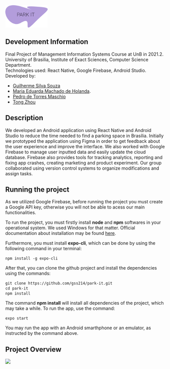 <img src="https://github.com/gss214/park-it/blob/main/assets/app_logo.png" height="70">

## Development Information
Final Project of Management Information Systems Course at UnB in 2021.2. \
University of Brasilia, Institute of Exact Sciences, Computer Science Department. \
Technologies used: React Native, Google Firebase, Android Studio. \
Developed by: 
- [Guilherme Silva Souza](https://github.com/gss214) 
- [Maria Eduarda Machado de Holanda](https://github.com/dudaholandah). 
- [Pedro de Torres Maschio](https://github.com/pedro-maschio)
- [Tong Zhou](https://github.com/Tong00020) 

## Description

We developed an Android application using React Native and Android Studio to reduce the time needed to find a parking space in Brasília. Initially we prototyped the application using Figma in order to get feedback about the user experience and improve the interface. We also worked with Google Firebase to manage user inputted data and easily update the cloud database. Firebase also provides tools for tracking analytics, reporting and fixing app crashes, creating marketing and product experiment. Our group collaborated using version control systems to organize modifications and assign tasks.

## Running the project

As we utilized Google Firebase, before running the project you must create a Google API key, otherwise you will not be able to acess our main functionalities. 

To run the project, you must firstly install **node** and **npm** softwares in your operational system. We used Windows for that matter. Official documentation about installation may be found [here](https://nodejs.org/en/download/).

Furthermore, you must install **expo-cli**, which can be done by using the following command in your terminal:
```
npm install -g expo-cli
```

After that, you can clone the github project and install the dependencies using the commands:

```
git clone https://github.com/gss214/park-it.git
cd park-it
npm install
```

The command **npm install** will install all dependencies of the project, which may take a while. To run the app, use the command:

```
expo start
```

You may run the app with an Android smarthphone or an emulator, as instructed by the command above.

## Project Overview

 <img src="assets/park-it-overview.gif" width='300'>